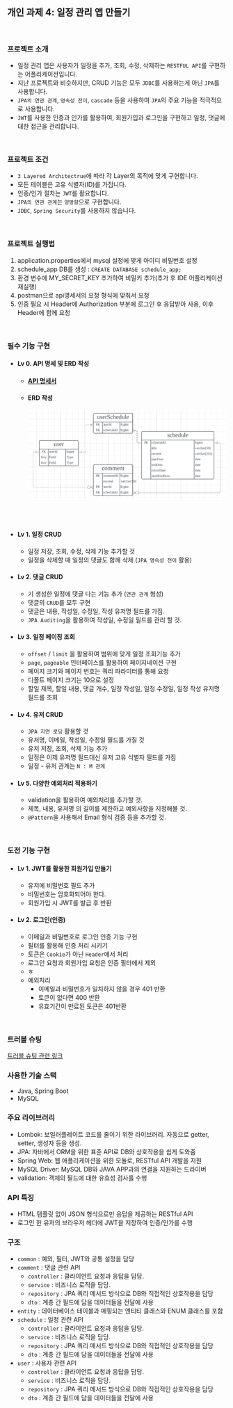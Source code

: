 ## 개인 과제 4: 일정 관리 앱 만들기

<br>

### 프로젝트 소개
- 일정 관리 앱은 사용자가 일정을 추가, 조회, 수정, 삭제하는 `RESTFUL API`를 구현하는 어플리케이션입니다.
- 지난 프로젝트와 비슷하지만, CRUD 기능은 모두 `JDBC`를 사용하는게 아닌 `JPA`를 사용합니다.
- `JPA의 연관 관계`, `영속성 전이`, `cascade` 등을 사용하여 `JPA`의 주요 기능을 적극적으로 사용합니다.
- `JWT`를 사용한 인증과 인가를 활용하여, 회원가입과 로그인을 구현하고 일정, 댓글에 대한 접근을 관리합니다.

<br>

### 프로젝트 조건
- `3 Layered Architectrue`에 따라 각 Layer의 목적에 맞게 구현합니다.
- 모든 테이블은 고유 식별자(ID)를 가집니다.
- 인증/인가 절차는 `JWT`를 활요합니다.
- `JPA의 연관 관계`는 `양방향`으로 구현합니다.
- `JDBC`, `Spring Security`를 사용하지 않습니다.

<br>

### 프로젝트 실행법
1. application.properties에서 mysql 설정에 맞게 아이디 비밀번호 설정
2. schedule_app DB를 생성 : `CREATE DATABASE schedule_app;`
3. 환경 변수에 MY_SECRET_KEY 추가하여 비밀키 추가(추가 후 IDE 어플리케이션 재실행)
4. postman으로 api명세서의 요청 형식에 맞춰서 요청
5. 인증 필요 시 Header에 Authorization 부분에 로그인 후 응답받아 사용, 이후 Header에 함께 요청 



<br>

### 필수 기능 구현
- #### Lv 0. API 명세 및 ERD 작성
  - #### [API 명세서](https://buttery-caravel-ad6.notion.site/schedule-app-11fe7b55e4d18052a596e4944281864a?pvs=4)

  - #### ERD 작성
      ![ERD](ERD-1.png)<br><br>

<br>

- #### Lv 1. 일정 CRUD
  - 일정 저장, 조회, 수정, 삭제 기능 추가할 것
  - 일정을 삭제할 때 일정의 댓글도 함께 삭제 (`JPA 영속성 전이` 활용)

- #### Lv 2. 댓글 CRUD
  - 기 생성한 일정에 댓글 다는 기능 추가 (`연관 관계` 형성)
  - 댓글의 `CRUD`를 모두 구현
  - 댓글은 내용, 작성일, 수정일, 작성 유저명 필드를 가짐.
  - `JPA Auditing`을 활용하여 작성일, 수정일 필드를 관리 할 것.

- #### Lv 3. 일정 페이징 조회
  - `offset` / `limit` 을 활용하여 범위에 맞게 일정 조회기능 추가
  - `page`, `pageable` 인터페이스를 활용하여 페이지네이션 구현
  - 페이지 크기와 페이지 번호는 쿼리 파라미터를 통해 요청
  - 디폴트 페이지 크기는 10으로 설정
  - 할일 제목, 할일 내용, 댓글 개수, 일정 작성일, 일정 수정일, 일정 작성 유저명 필드를 조회

- #### Lv 4. 유저 CRUD
  - `JPA 지연 로딩` 활용할 것
  - 유저명, 이메일, 작성일, 수정일 필드를 가질 것
  - 유저 저장, 조회, 삭제 기능 추가
  - 일정은 이제 유저명 필드대신 유저 고유 식별자 필드를 가짐
  - 일정 - 유저 관계는 `N : M 관계`

- #### Lv 5. 다양한 예외처리 적용하기
  - validation을 활용하여 예외처리를 추가할 것.
  - 제목, 내용, 유저명 의 길이를 제한하고 예외사항을 지정해볼 것.
  - `@Pattern`을 사용해서 Email 형식 검증 등을 추가할 것.

<br>

### 도전 기능 구현
- #### Lv 1. JWT를 활용한 회원가입 만들기 
  - 유저에 비밀번호 필드 추가
  - 비밀번호는 암호화되어야 한다.
  - 회원가입 시 JWT를 발급 후 반환

- #### Lv 2. 로그인(인증)
  - 이메일과 비밀번호로 로그인 인증 기능 구현
  - 필터를 활용해 인증 처리 시키기
  - 토큰은 `Cookie`가 아닌 `Header`에서 처리
  - 로그인 요청과 회원가입 요청은 인증 필터에서 제외
  - ㅎ
  - 예외처리 
    - 이메일과 비밀번호가 일치하지 않을 경우 401 반환
    - 토큰이 없다면 400 반환
    - 유효기간이 만료된 토큰은 401반환

<br>

### 트러블 슈팅
[트러블 슈팅 관련 링크](https://velog.io/@hwk__/%EA%B0%9C%EC%9D%B8-%EA%B3%BC%EC%A0%9C-4-%ED%8A%B8%EB%9F%AC%EB%B8%94-%EC%8A%88%ED%8C%85.-Jwt%EC%8B%9C%ED%81%AC%EB%A6%BF%ED%82%A4%EC%99%80-%ED%99%98%EA%B2%BD%EB%B3%80%EC%88%98)

### 사용한 기술 스택
- Java, Spring Boot
- MySQL

### 주요 라이브러리
- Lombok: 보일러플레이트 코드를 줄이기 위한 라이브러리. 자동으로 getter, setter, 생성자 등을 생성.
- JPA: 자바에서 ORM을 위한 표준 API로 DB와 상호작용을 쉽게 도와줌
- Spring Web: 웹 애플리케이션을 위한 모듈로, RESTful API 개발을 지원
- MySQL Driver: MySQL DB와 JAVA APP과의 연결을 지원하는 드라이버
- validation: 객체의 필드에 대한 유효성 검사를 수행

### API 특징
- HTML 템플릿 없이 JSON 형식으로만 응답을 제공하는 RESTful API
- 로그인 한 유저의 브라우저 헤더에 JWT을 저장하여 인증/인가를 수행

### 구조
- `common` : 예외, 필터, JWT와 공통 설정을 담당
- `comment` : 댓글 관련 API
  - `controller` : 클라이언트 요청과 응답을 담당.
  - `service` : 비즈니스 로직을 담당.
  - `repository` : JPA 쿼리 메서드 방식으로 DB와 직접적인 상호작용을 담당
  - `dto` : 계층 간 필드에 담을 데이터들을 전달에 사용
- `entity` : 데이터베이스 테이블과 매핑되는 엔티티 클래스와 ENUM 클래스를 포함
- `schedule` : 일정 관련 API
  - `controller` : 클라이언트 요청과 응답을 담당.
  - `service` : 비즈니스 로직을 담당.
  - `repository` : JPA 쿼리 메서드 방식으로 DB와 직접적인 상호작용을 담당
  - `dto` : 계층 간 필드에 담을 데이터들을 전달에 사용
- `user` : 사용자 관련 API
  - `controller` : 클라이언트 요청과 응답을 담당.
  - `service` : 비즈니스 로직을 담당.
  - `repository` : JPA 쿼리 메서드 방식으로 DB와 직접적인 상호작용을 담당
  - `dto` : 계층 간 필드에 담을 데이터들을 전달에 사용



















